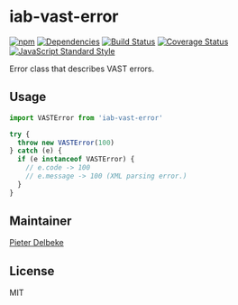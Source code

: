 # iab-vast-error

[![npm](https://img.shields.io/npm/v/iab-vast-loader.svg)](https://www.npmjs.com/package/iab-vast-loader) [![Dependencies](https://img.shields.io/david/zentrick/iab-vast-loader.svg)](https://david-dm.org/zentrick/iab-vast-loader) [![Build Status](https://img.shields.io/circleci/project/github/zentrick/iab-vast-loader/master.svg)](https://circleci.com/gh/zentrick/iab-vast-loader) [![Coverage Status](https://img.shields.io/coveralls/zentrick/iab-vast-loader/master.svg)](https://coveralls.io/r/zentrick/iab-vast-loader) [![JavaScript Standard Style](https://img.shields.io/badge/code%20style-standard-brightgreen.svg)](http://standardjs.com/)

Error class that describes VAST errors.

## Usage

```js
import VASTError from 'iab-vast-error'

try {
  throw new VASTError(100)
} catch (e) {
  if (e instanceof VASTError) {
    // e.code -> 100
    // e.message -> 100 (XML parsing error.)
  }
}
```

## Maintainer

[Pieter Delbeke](https://github.com/delbeke)

## License

MIT
